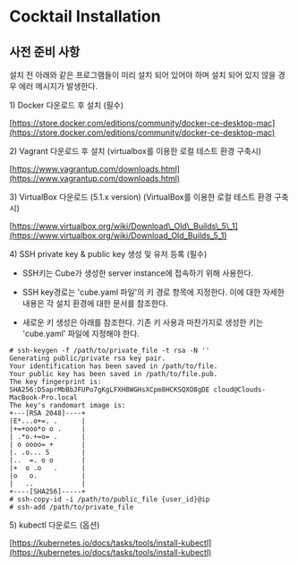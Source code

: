 # Cocktail Installation

## 사전 준비 사항

설치 전 아래와 같은 프로그램들이 미리 설치 되어 있어야 하며 설치 되어 있지 않을 경우 에러 메시지가 발생한다.

1\) Docker 다운로드 후 설치 \(필수\)

[https://store.docker.com/editions/community/docker-ce-desktop-mac](https://store.docker.com/editions/community/docker-ce-desktop-mac)

2\) Vagrant 다운로드 후 설치 \(virtualbox를 이용한 로컬 테스트 환경 구축시\)

[https://www.vagrantup.com/downloads.html](https://www.vagrantup.com/downloads.html)

3\) VirtualBox 다운로드 \(5.1.x version\) \(VirtualBox를 이용한 로컬 테스트 환경 구축시\)

[https://www.virtualbox.org/wiki/Download\_Old\_Builds\_5\_1](https://www.virtualbox.org/wiki/Download_Old_Builds_5_1)

4\) SSH private key & public key 생성 및 유저 등록 \(필수\)

* SSH키는 Cube가 생성한 server instance에 접속하기 위해 사용한다.

* SSH key경로는 'cube.yaml 파일'의 키 경로 항목에 지정한다. 이에 대한 자세한 내용은 각 설치 환경에 대한 문서를 참조한다.

* 새로운 키 생성은 아래를 참조한다. 기존 키 사용과 마찬가지로 생성한 키는 'cube.yaml' 파일에 지정해야 한다.

```
# ssh-keygen -f /path/to/private_file -t rsa -N ''
Generating public/private rsa key pair.
Your identification has been saved in /path/to/file.
Your public key has been saved in /path/to/file.pub.
The key fingerprint is:
SHA256:D5aprMbBbJFUPo7gKgLFXH8WGHsXCpm8HCKSQXO8gDE cloud@Clouds-MacBook-Pro.local
The key's randomart image is:
+---[RSA 2048]----+
|E*...o+=. .      |
|+=+ooo*o o .     |
| .*o.+=o= .      |
| o oooo= +       |
|. .o... S        |
|..  =. o o       |
|+  o .o   .      |
|o   o.           |
|   ..            |
+----[SHA256]-----+
# ssh-copy-id -i /path/to/public_file {user_id}@ip
# ssh-add /path/to/private_file
```

5\) kubectl 다운로드 \(옵션\)

[https://kubernetes.io/docs/tasks/tools/install-kubectl](https://kubernetes.io/docs/tasks/tools/install-kubectl)

#### 



